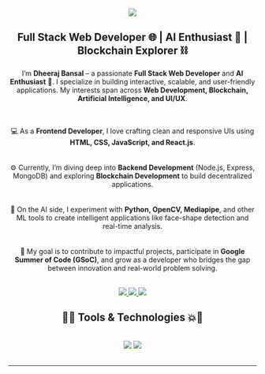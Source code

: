 <h1 align="center">
  <img src="https://readme-typing-svg.herokuapp.com/?font=Righteous&color=0aa6e9&size=35&center=true&vCenter=true&width=500&height=70&duration=2000&lines=Hi+There!+👋;+I'm+Dheeraj+Bansal+👨🏻‍💻;" />
</h1>

<h2 align="center">Full Stack Web Developer 🌐 | AI Enthusiast 🤖 | Blockchain Explorer ⛓️</h2>

<div align="center"> 
 I’m <b>Dheeraj Bansal</b> – a passionate <b>Full Stack Web Developer</b> and <b>AI Enthusiast</b> 🚀.  
 I specialize in building interactive, scalable, and user-friendly applications. My interests span across <b>Web Development, Blockchain, Artificial Intelligence, and UI/UX</b>.  

 <br><br>
 💻 As a <b>Frontend Developer</b>, I love crafting clean and responsive UIs using <b>HTML, CSS, JavaScript, and React.js</b>.  
 <br><br>
 ⚙️ Currently, I’m diving deep into <b>Backend Development</b> (Node.js, Express, MongoDB) and exploring <b>Blockchain Development</b> to build decentralized applications.  
 <br><br>
 🤖 On the AI side, I experiment with <b>Python, OpenCV, Mediapipe</b>, and other ML tools to create intelligent applications like face-shape detection and real-time analysis.  
 <br><br>
 🌱 My goal is to contribute to impactful projects, participate in <b>Google Summer of Code (GSoC)</b>, and grow as a developer who bridges the gap between innovation and real-world problem solving.  
</div>

<br/>

<div align="center"> 
  <a href="bansaldheeraj859@gmail.com">
    <img src="https://img.shields.io/badge/Gmail-EA4335?style=for-the-badge&logo=gmail&logoColor=white" />
  </a>
  <a href="https://github.com/dheeraj12347" target="_blank">
     <img src="https://img.shields.io/badge/GitHub-000000?style=for-the-badge&logo=github&logoColor=white" />
  </a>
  <a href="https://www.linkedin.com/in/dheeraj-bansal-666678218/" target="_blank">
    <img src="https://img.shields.io/badge/LinkedIn-0077B5?style=for-the-badge&logo=linkedin&logoColor=white" />
  </a>
</div>

<h2 align="center">🚀💥 Tools & Technologies 💥🚀</h2>
<br/>
<div align="center">
    <img src="https://skillicons.dev/icons?i=html,css,javascript,react,nodejs,express,mongodb,python,cpp,git,github,linux" />
    <img src="https://skillicons.dev/icons?i=opencv,tailwind,bootstrap,typescript,mysql" /><br>
</div>

<br/>
<hr/>


